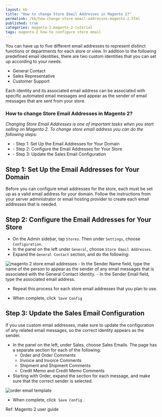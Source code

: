```yaml
---
layout: kb
title: "How to change Store Email Addresses in Magento 2?"
permalink: /kb/how-change-store-email-addresses-magento-2.html
published: true
categories: magento-2 magento-2-tutorial
tags: magento-2 how-to configure store email
---
```



You can have up to five different email addresses to represent distinct functions or departments
for each store or view. In addition to the following predefined email identities, there are two
custom identities that you can set up according to your needs.

- General Contact
- Sales Representative
- Customer Support

Each identity and its associated email address can be associated with specific automated email
messages and appear as the sender of email messages that are sent from your store.

<div itemscope="" itemtype="http://schema.org/Question">
	<h3 itemprop="name description">How to change Store Email Addresses in Magento 2?</h3>
</div>

<div temprop="suggestedAnswer acceptedAnswer" itemscope="" itemtype="http://schema.org/Answer">
<i itemprop="text">Changing Store Email Addresses is one of important tasks when you start selling on Magento 2. To change store email address you can do the following steps:</i>

<ul>
	<li>- Step 1: Set Up the Email Addresses for Your Domain</li>
	<li>- Step 2: Configure the Email Addresses for Your Store</li>
	<li>- Step 3: Update the Sales Email Configuration</li>
</ul>


</div>


## Step 1: Set Up the Email Addresses for Your Domain

Before you can configure email addresses for the store, each must be set up as a valid email
address for your domain. Follow the instructions from your server administrator or email
hosting provider to create each email addresses that is needed.

## Step 2: Configure the Email Addresses for Your Store

- On the Admin sidebar, tap `Stores`. Then under `Settings`, choose `Configuration`.
- In the panel on the left under `General`, choose `Store Email Addresses`.
- Expand the `General Contact` section, and do the following:

![magento 2 store email addresses](https://lh5.googleusercontent.com/YBWoihCHcPJVx4JBgAv1dWpEzhdHwMoz17udL2m2LqnZMLHbl9qQO7Qfp95OyegJ6eAhI6-rlHEiYyYrqFo9tXO7RShV3qelD6x1sberh7e25wUxN31jiwWu20hw9FqZ2aCkCgBf)
	- In the Sender Name field, type the name of the person to appear as the sender of any
email messages that is associated with the General Contact identity.
	- In the Sender Email field, type the associated email address.

- Repeat this process for each store email addresses that you plan to use.

- When complete, click  `Save Config`

## Step 3: Update the Sales Email Configuration

If you use custom email addresses, make sure to update the configuration of any related email
messages, so the correct identity appears as the sender.


- In the panel on the left, under Sales, choose Sales Emails. The page has a separate section for
each of the following:
	- Order and Order Comments
	- Invoice and Invoice Comments
	- Shipment and Shipment Comments
	- Credit Memo and Credit Memo Comments
- Starting with Order, expand the section for each message, and make sure that the correct
sender is selected.


![order email template](https://lh3.googleusercontent.com/ueUWbehCZKxUGW3Q-9OLRSDzevyGqZLauZgU6jKPgb0RQl3c8Q15FIiUfQHh2Kkr_MesoF_wuaL1thYvCa3XucoLCyGkb2JFzIqgBwTKKMpkEiiV1OoyYciCjeaux0qtms3_z2kG)

- When complete, click  `Save Config` .


Ref: Magento 2 user guide


